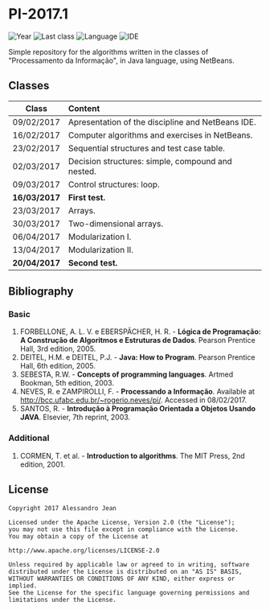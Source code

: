 # PI-2017.1
![Year](https://img.shields.io/badge/year-2017.1-blue.svg) ![Last class](https://img.shields.io/badge/last_class-2017.04.13-green.svg) ![Language](https://img.shields.io/badge/language-Java-yellow.svg) ![IDE](https://img.shields.io/badge/IDE-NetBeans-orange.svg)

Simple repository for the algorithms written in the classes of "Processamento da Informação", in Java language, using NetBeans.

## Classes

| Class          | Content                                           |
|     :---:      | :---                                              |
| 09/02/2017     | Apresentation of the discipline and NetBeans IDE. |
| 16/02/2017     | Computer algorithms and exercises in NetBeans.    |
| 23/02/2017     | Sequential structures and test case table.        |
| 02/03/2017     | Decision structures: simple, compound and nested. |
| 09/03/2017     | Control structures: loop.                         |
| **16/03/2017** | **First test.**                                   |
| 23/03/2017     | Arrays.                                           |
| 30/03/2017     | Two-dimensional arrays.                           |
| 06/04/2017     | Modularization I.                                 |
| 13/04/2017     | Modularization II.                                |
| **20/04/2017** | **Second test.**                                  |

## Bibliography
### Basic
1. FORBELLONE, A. L. V. e EBERSPÄCHER, H. R. - **Lógica de Programação: A Construção de Algoritmos e Estruturas de Dados**. Pearson Prentice Hall, 3rd edition, 2005.
1. DEITEL, H.M. e DEITEL, P.J. - **Java: How to Program**. Pearson Prentice Hall, 6th edition, 2005.
1. SEBESTA, R.W. - **Concepts of programming languages**. Artmed Bookman, 5th edition, 2003.
1. NEVES, R. e ZAMPIROLLI, F. - **Processando a Informação**. Available at http://bcc.ufabc.edu.br/~rogerio.neves/pi/. Accessed in 08/02/2017.
1. SANTOS, R. - **Introdução à Programação Orientada a Objetos Usando JAVA**. Elsevier, 7th reprint, 2003.

### Additional
1. CORMEN, T. et al. - **Introduction to algorithms**. The MIT Press, 2nd edition, 2001.


## License

    Copyright 2017 Alessandro Jean

    Licensed under the Apache License, Version 2.0 (the "License");
    you may not use this file except in compliance with the License.
    You may obtain a copy of the License at

    http://www.apache.org/licenses/LICENSE-2.0

    Unless required by applicable law or agreed to in writing, software
    distributed under the License is distributed on an "AS IS" BASIS,
    WITHOUT WARRANTIES OR CONDITIONS OF ANY KIND, either express or implied.
    See the License for the specific language governing permissions and
    limitations under the License.

